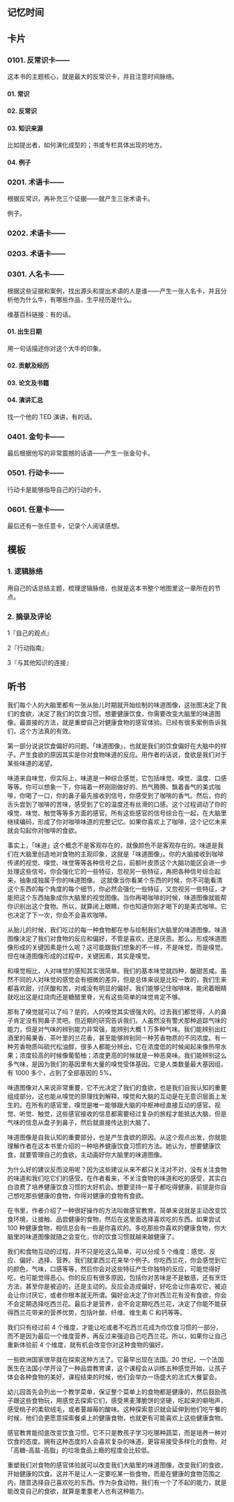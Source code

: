 ## 记忆时间

## 卡片

### 0101. 反常识卡——

这本书的主题核心，就是最大的反常识卡，并且注意时间脉络。

#### 01. 常识

#### 02. 反常识

#### 03. 知识来源

比如提出者，如何演化成型的；书或专栏具体出现的地方。

#### 04. 例子

### 0201. 术语卡——

根据反常识，再补充三个证据——就产生三张术语卡。

例子。

### 0202. 术语卡——

### 0203. 术语卡——

### 0301. 人名卡——

根据这些证据和案例，找出源头和提出术语的人是谁——产生一张人名卡，并且分析他为什么牛，有哪些作品，生平经历是什么。

维基百科链接：有的话。

#### 01. 出生日期

用一句话描述你对这个大牛的印象。

#### 02. 贡献及经历

#### 03. 论文及书籍

#### 04. 演讲汇总

找一个他的 TED 演讲，有的话。

### 0401. 金句卡——

最后根据他写的非常震撼的话语——产生一张金句卡。

### 0501. 行动卡——

行动卡是能够指导自己的行动的卡。

### 0601. 任意卡——

最后还有一张任意卡，记录个人阅读感想。

## 模板

### 1. 逻辑脉络

用自己的话总结主题，梳理逻辑脉络，也就是这本书整个地图里这一章所在的节点。

### 2. 摘录及评论

1『自己的观点』

2『行动指南』

3『与其他知识的连接』

## 听书

我们每个人的大脑里都有一张从胎儿时期就开始绘制的味道图像，这张图决定了我们的食欲，决定了我们的饮食习惯。想要健康饮食，你需要改变大脑里的味道图像。最直接的方法，就是重塑自己对健康食物的感官体验。已经有很多案例告诉我们，这个方法真的有效。

第一部分说说饮食偏好的问题。「味道图像」，也就是我们的饮食偏好在大脑中的样子。产生食欲的原因其实是你对食物味道的反应。用作者的话说，食欲是我们对于某些味道的渴望。

味道来自味觉，但实际上，味道是一种综合感觉，它包括味觉、嗅觉、温度、口感等等。你可以想象一下，你端着一杯刚刚做好的、热气腾腾、飘着香气的美式咖啡，你喝了一口，你的鼻子最先接收到信号，你感受到了咖啡的香气。然后，你的舌头尝到了咖啡的苦味，感受到了它的温度还有丝滑的口感。这个过程调动了你的嗅觉、味觉、触觉等等多方面的感官。所有这些感官的信号综合在一起，在大脑里继续编码，形成了你对咖啡味道的完整记忆。如果你喜欢上了咖啡，这个记忆未来就会勾起你对咖啡的食欲。

事实上，「味道」这个概念不是客观存在的，就像颜色不是客观存在的。味道是我们在大脑里创造地对食物的主观印象，这就是「味道图像」。你的大脑接收到咖啡传递的视觉、嗅觉、味觉等等各种信号之后，前额叶皮质这个大脑功能区会进一步处理这些信号。你会强化它的一些特征，忽视另一些特征，再把各种信号综合起来，抽象成独属于你的味道图像。 这就像当你看某个东西的时候，你不可能看清这个东西的每个角度的每个细节，你必然会强化一些特征，又忽视另一些特征，才能把这个东西抽象成你大脑里的视觉图像。当你再喝咖啡的时候，味道图像就能帮你识别出这个食物。所以，就算闭上眼睛，你也知道你刚才喝下的是美式咖啡。它也决定了下一次，你会不会喜欢咖啡。

从胎儿的时候，我们吃过的每一种食物都在参与绘制我们大脑里的味道图像。味道图像决定了我们对食物的反应和偏好，不管是喜欢，还是厌恶。那么，形成味道图像形成的关键因素是什么呢？这可能跟我们想象的不一样，不是味觉，而是嗅觉。但在味道图像形成的过程中，关键因素，其实是嗅觉。

和嗅觉相比，人对味觉的感知其实很简单。我们的基本味觉就四种，酸甜苦咸。虽然不同的人对味觉的感觉会有细微的差异，但是总体来说是比较一致的，我们生来都喜欢甜，讨厌酸和苦，对咸没有明显的偏好。我们能够记住咖啡味，能闭着眼睛就吃出这是红烧肉还是糖醋里脊，光有这些简单的味觉肯定不够。

那有了嗅觉就可以了吗？是的，人的嗅觉其实很强大的。过去我们都觉得，人的鼻子肯定没有狗鼻子灵吧。但近期的研究告诉我们，人虽然没有警犬那种追踪气味的能力，但是对气味的辨别能力非常强，能辨别大概 1 万多种气味。我们能辨别出红酒里的莓果香、茶叶里的兰花香，甚至能够辨别同一种芳香物质的不同浓度。有一种芳香物质叫硫代松油醇，很多人都能分辨出，它在浓度低的时候闻起来像热带水果；浓度较高的时候像葡萄柚；浓度更高的时候就是一种恶臭味。我们能辨别这么多气味，是因为我们的基因里有大量的嗅觉受体基因。它是人类数量最大基因组，有 1000 多个，占到了全部基因的 5%。

味道图像对人来说非常重要，它不光决定了我们的食欲，也是我们自我认知的重要组成部分。这也能从嗅觉的原理找到解释。嗅觉和大脑的互动是在无意识层面上发生的。在所有的感官里，嗅觉是唯一能够跟大脑的中枢神经直接互动的感官。视觉、听觉、触觉，这些感官接收的信息都需要经过复杂的旅程才能抵达大脑，但是气味的信息从盘子到鼻子，然后就直接传达到大脑了。

味道图像是自我认知的重要部分，也是产生食欲的原因。从这个观点出发，你就能理解作者在这本书里介绍的一种培养健康饮食习惯的方法。她认为，想要健康饮食，就要管理自己的食欲，主动画好你大脑里的味道图像。

为什么好的建议反而没用呢？因为这些建议从来不都只关注对不对，没有关注食物的味道和我们吃它们的感受。在作者看来，不关注食物的味道和吃的感受，其实白白浪费了培养健康饮食习惯的大好机会。想要坚持一辈子都吃得健康，前提是你自己想吃那些健康的食物，你得对健康的食物有食欲。

在书里，作者介绍了一种很好操作的方法叫做感官教育。简单来说就是主动改变饮食环境，让接触、品尝健康的食物，然后在这里面选择喜欢吃的东西。如果尝试 100 种健康食物，相信总会有一些是你喜欢的。多吃那些你喜欢的健康食物，你大脑里的味道图像就随之会变化，你的饮食习惯就越来越健康了。

我们和食物互动的过程，并不只是吃这么简单，可以分成 5 个维度：感觉、反应、偏好、选择、营养。我们就拿西兰花来举个例子。你吃西兰花，你会感觉到它的颜色，气味，口感等等，然后你会对这些特征产生你独特的反应，可能觉得好吃，也可能觉得恶心。你的反应有很多原因，包括你对苦味是不是敏感，还有烹饪方法，甚至你是被迫的，还是主动的。反应会造成偏好，好吃会让你喜欢它，被迫会让你讨厌它，或者你根本就无所谓。偏好会决定了你对西兰花有没有食欲，你会不会定期选择吃西兰花。最后才是营养，会不会定期吃西兰花，决定了你能不能获得西兰花带来的营养优势，包括叶酸、纤维、维生素 C 和钙等等。

我们只有经过前 4 个维度，才能让吃或者不吃西兰花成为你饮食习惯的一部分，而不是因为最后一个维度营养，再反过来强迫自己吃西兰花。所以，如果你让自己重新体验前 4 个维度，就有机会改变你对这种食物的偏好。

一些欧洲国家很早就在探索这种方法了。它最早出现在法国。20 世纪，一个法国医生在法国小学开设了一种品尝教育课，这个课程会从训练五种感觉开始，让孩子体会各种食物的美好，课程结束的时候，他们会举办一场盛大的法式大餐宴会。

幼儿园首先会列出一个教学菜单，保证整个菜单上的食物都是健康的，然后鼓励孩子跟这些食物玩，用感觉去探索它们，感受黑麦薄脆饼的坚硬，吃起来的噼啪声，感受桃子的柔软绒毛，或者蔓越莓的酸味。这种探索意识就会延伸到他们吃午餐的时候，他们会更愿意探索餐桌上的健康食物，也就更有可能喜欢上这些健康食物。

感官教育能彻底改变饮食习惯。它不只是教孩子学习吃哪种蔬菜，而是培养一种对饮食的态度。拥有这种态度的人会喜欢复杂的味道，更容易接受多样化的食物，对「高糖-高盐-高脂」的垃圾食品上瘾的程度会比较低。

重塑我们对食物的感官体验就可以改变我们大脑里的味道图像，改变我们的食欲，开始健康的饮食。这并不是让人一定要吃某一些食物，而是在健康的食物范围之内，随意选择自己喜欢吃的东西。作为杂食动物，我们有一个了不起的能力，就是能改变自己的食欲，就算是耄耋老人也有这种能力。




